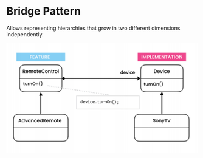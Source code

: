 # Bridge Pattern

Allows representing hierarchies that grow in two different dimensions independently.

![Bridge](../../../UML/Structural/Bridge.PNG)
